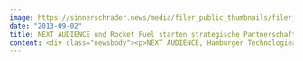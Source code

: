 ```yaml
---
image: https://sinnerschrader.news/media/filer_public_thumbnails/filer_public/73/2b/732b4463-b15d-4e1f-bca2-7a3dad870c7a/varfoldersdjk8pxf42x64d8fxslz8jcc8fc0000gnttmpjblxd4__480x288_q85_crop_subsampling-2_upscale.jpg
date: "2013-09-02"
title: NEXT AUDIENCE und Rocket Fuel starten strategische Partnerschaft für daten-getriebenes Online-Advertising
content: <div class="newsbody"><p>NEXT AUDIENCE, Hamburger Technologieanbieter für datengetriebenes Online-Marketing, und Rocket Fuel, die führende Plattform für programmatischen Media-Einkauf, die sich die Fähigkeiten künstlicher Intelligenz zunutze macht, betreuen ab sofort gemeinsam Online-Advertising-Kunden aus der Automobil- und der Telekommunikationsbranche.</p><p>In der weltweiten Kooperation führt die SinnerSchrader-Tochter NEXT AUDIENCE das datengetriebene AdServing durch und fungiert als Data Management Platform (DMP). NEXT AUDIENCE sammelt, aggregiert und verknüpft kundeneigene Daten aus der Onsite-, Newsletter- und Medianutzung sowie dem CRM und liefert anhand bestimmter Profil-Logiken gezielt dynamische Werbemittel aus.</p><p>Rocket Fuel setzt auf die Profil-Logiken von NEXT AUDIENCE auf, reichert diese mit weiteren Daten an und optimiert die Mediasteuerung auf Basis zuvor abgestimmter KPI’s anhand zusätzlicher Algorithmen. Rocket Fuel bietet die technische Plattform, die den Mediaeinkauf über Real-Time Bidding Inventarquellen optimiert.</p><p>„Wir freuen uns sehr über die Partnerschaft und die zukünftige Zusammenarbeit mit Next Audience. In unseren beiden Sinnen ist es, den datengetriebenen programmatischer Einkauf der deutschen Medialandschaft näher zu bringen und wir freuen uns auf weitere gemeinsame Kampagnen“, erklärt Oliver Hülse, Managing Director Rocket Fuel Deutschland.</p><p>„Durch diese globale Kooperation und unserer 360-Grad-Datenaggregation werden Werbetreibende deutlich ökonomischer relevante Reichweiten adressieren können. NEXT AUDIENCE ermöglichst es seinen Kunden ihre eigenen CRM-Daten für die Kampagnenaussteuerung zu nutzen, ohne ihre Daten dabei preisgeben zu müssen“ fügt Torsten Ahlers, CEO von NEXT AUDIENCE, hinzu.</p><p>Beide Unternehmen sind auch dieses Jahr mit einem Stand auf der dmexco am 18. und 19. September in Köln vertreten sein.</p><p>Über NEXT AUDIENCE</p><p>Die NEXT AUDIENCE GmbH, eine 100-prozentige Tochter der SinnerSchrader AG mit Sitz in Hamburg, ist ein Technologieanbieter speziell für Online-Advertiser. NEXT AUDIENCE steht für die nächste Generation von Data Management und AdServing. Die neue NEXT AUDIENCE PLATFORM bietet Advertisern eine maßgeschneiderte Technologie zur Auslieferung, zum Tracking und zur Optimierung von datengetriebenem Online-Marketing, mit der Werbetreibende ihre Kampagnen unter eigener Kontrolle aussteuern können. Namhafte Werbetreibende wie Base, Bigpoint, Friendscout24, Gothaer, mirapodo, MyToys.de, norisbank und Tchibo bedienen sich bereits der NEXT AUDIENCE Technologie. www.next-audience.com</p><p>Über Rocket Fuel</p><p>Rocket Fuel bietet die führende programmatische Mediaeinkauf-Plattform, die sich die Fähigkeiten der künstlichen Intelligenz zunutze macht, um den Marketing-ROI zu verbessern. Rocket Fuels leistungsstarke „Advertising That Learns“™ Technologie bietet die besten erzielbaren Ergebnisse für Werbetreibende. Das System prüft täglich über 28 Milliarden Anzeigenmöglichkeiten und wählt über RTB (Real-Time-Bidding) – Partnerschaften mit den wichtigsten Publishern und Exchanges die besten für die Kunden aus. Rocket Fuel wurde als Nr. 4 auf Forbes‘ 2013 „Most Promising Companies In America“ Liste ausgezeichnet. Rocket Fuel wurde 2008 von Raketen-Wissenschaftlern der NASA und Online-Werbeveteranen von Yahoo!, Salesforce.com und DoubleClick gegründet. Rocket Fuel beschäftigt über 450 Mitarbeiter in 19 Büros weltweit; inklusive New York, London, Paris und Hamburg. www.rocketfuel.com.de</p><p><a class="news-backlink" href="/de/"><svg class="svg-ico svg-ico--arrow-left"><use xlink&#58;href="#arrow-down"></use></svg>Zurück zur Presse Übersicht</a></p></div>
---
```

